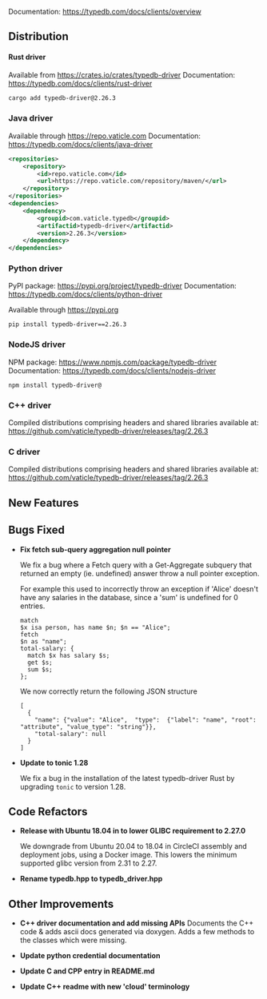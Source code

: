 Documentation: https://typedb.com/docs/clients/overview

## Distribution

#### Rust driver

Available from https://crates.io/crates/typedb-driver
Documentation: https://typedb.com/docs/clients/rust-driver


```sh
cargo add typedb-driver@2.26.3
```


### Java driver

Available through https://repo.vaticle.com
Documentation: https://typedb.com/docs/clients/java-driver

```xml
<repositories>
    <repository>
        <id>repo.vaticle.com</id>
        <url>https://repo.vaticle.com/repository/maven/</url>
    </repository>
</repositories>
<dependencies>
    <dependency>
        <groupid>com.vaticle.typedb</groupid>
        <artifactid>typedb-driver</artifactid>
        <version>2.26.3</version>
    </dependency>
</dependencies>
```

### Python driver

PyPI package: https://pypi.org/project/typedb-driver
Documentation: https://typedb.com/docs/clients/python-driver

Available through https://pypi.org

```
pip install typedb-driver==2.26.3
```

### NodeJS driver

NPM package: https://www.npmjs.com/package/typedb-driver
Documentation: https://typedb.com/docs/clients/nodejs-driver

```
npm install typedb-driver@
```

### C++ driver

Compiled distributions comprising headers and shared libraries available at: https://github.com/vaticle/typedb-driver/releases/tag/2.26.3

### C driver

Compiled distributions comprising headers and shared libraries available at: https://github.com/vaticle/typedb-driver/releases/tag/2.26.3



## New Features


## Bugs Fixed
- **Fix fetch sub-query aggregation null pointer**
  
  We fix a bug where a Fetch query with a Get-Aggregate subquery that returned an empty (ie. undefined) answer throw a null pointer exception.
  
  For example this used to incorrectly throw an exception if 'Alice' doesn't have any salaries in the database, since a 'sum' is undefined for 0 entries.
  ```
  match
  $x isa person, has name $n; $n == "Alice";
  fetch
  $n as "name";
  total-salary: {
    match $x has salary $s;
    get $s; 
    sum $s;
  };
  ```
  
  We now correctly return the following JSON structure
  ```
  [
    {
      "name": {"value": "Alice",  "type":  {"label": "name", "root": "attribute", "value_type": "string"}},
      "total-salary": null
    }
  ]
  ```
  
  
- **Update to tonic 1.28**
  
  We fix a bug in the installation of the latest typedb-driver Rust by upgrading `tonic` to version 1.28.
  
  

## Code Refactors
- **Release with Ubuntu 18.04 in to lower GLIBC requirement to 2.27.0**
  
  We downgrade from Ubuntu 20.04 to 18.04 in CircleCI assembly and deployment jobs, using a Docker image. This lowers the minimum supported glibc version from 2.31 to 2.27.

- **Rename typedb.hpp to typedb_driver.hpp**
  

## Other Improvements
- **C++ driver documentation and add missing APIs**
  Documents the C++ code & adds ascii docs generated via doxygen. Adds a few methods to the classes which were missing.
  
- **Update python credential documentation**

- **Update C and CPP entry in README.md**

- **Update C++ readme with new 'cloud' terminology**

  